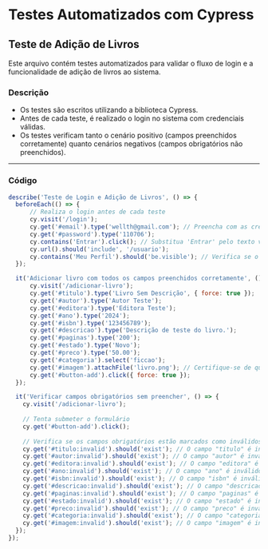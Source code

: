 # Testes Automatizados com Cypress

## Teste de Adição de Livros

Este arquivo contém testes automatizados para validar o fluxo de login e a funcionalidade de adição de livros ao sistema.

### **Descrição**
- Os testes são escritos utilizando a biblioteca Cypress.
- Antes de cada teste, é realizado o login no sistema com credenciais válidas.
- Os testes verificam tanto o cenário positivo (campos preenchidos corretamente) quanto cenários negativos (campos obrigatórios não preenchidos).

---

### **Código**

```javascript
describe('Teste de Login e Adição de Livros', () => {
  beforeEach(() => {
      // Realiza o login antes de cada teste
      cy.visit('/login');
      cy.get('#email').type('wellth@gmail.com'); // Preencha com as credenciais válidas
      cy.get('#password').type('110706');
      cy.contains('Entrar').click(); // Substitua 'Entrar' pelo texto visível no botão
      cy.url().should('include', '/usuario');
      cy.contains('Meu Perfil').should('be.visible'); // Verifica se o login foi bem-sucedido
  });

  it('Adicionar livro com todos os campos preenchidos corretamente', () => {
      cy.visit('/adicionar-livro');
      cy.get('#titulo').type('Livro Sem Descrição', { force: true });
      cy.get('#autor').type('Autor Teste');
      cy.get('#editora').type('Editora Teste');
      cy.get('#ano').type('2024');
      cy.get('#isbn').type('123456789');
      cy.get('#descricao').type('Descrição de teste do livro.');
      cy.get('#paginas').type('200');
      cy.get('#estado').type('Novo');
      cy.get('#preco').type('50.00');
      cy.get('#categoria').select('ficcao');
      cy.get('#imagem').attachFile('livro.png'); // Certifique-se de que o arquivo existe no diretório "fixtures"
      cy.get('#button-add').click({ force: true });
  });

  it('Verificar campos obrigatórios sem preencher', () => {
    cy.visit('/adicionar-livro');
  
    // Tenta submeter o formulário
    cy.get('#button-add').click();
  
    // Verifica se os campos obrigatórios estão marcados como inválidos
    cy.get('#titulo:invalid').should('exist'); // O campo "titulo" é inválido
    cy.get('#autor:invalid').should('exist'); // O campo "autor" é inválido
    cy.get('#editora:invalid').should('exist'); // O campo "editora" é inválido
    cy.get('#ano:invalid').should('exist'); // O campo "ano" é inválido
    cy.get('#isbn:invalid').should('exist'); // O campo "isbn" é inválido
    cy.get('#descricao:invalid').should('exist'); // O campo "descricao" é inválido
    cy.get('#paginas:invalid').should('exist'); // O campo "paginas" é inválido
    cy.get('#estado:invalid').should('exist'); // O campo "estado" é inválido
    cy.get('#preco:invalid').should('exist'); // O campo "preco" é inválido
    cy.get('#categoria:invalid').should('exist'); // O campo "categoria" é inválido
    cy.get('#imagem:invalid').should('exist'); // O campo "imagem" é inválido
  });
});


